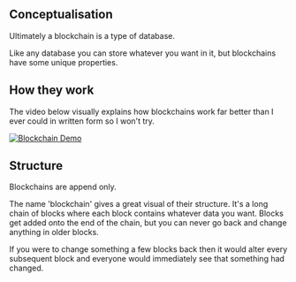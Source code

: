 ## Conceptualisation
Ultimately a blockchain is a type of database.

Like any database you can store whatever you want in it, but blockchains have some unique properties.

## How they work
The video below visually explains how blockchains work far better than I ever could in written form so I won't try.

[![Blockchain Demo](http://img.youtube.com/vi/_160oMzblY8/0.jpg)](https://youtu.be/_160oMzblY8)

## Structure
Blockchains are append only.

The name 'blockchain' gives a great visual of their structure. It's a long chain of blocks where each block contains whatever data you want. Blocks get added onto the end of the chain, but you can never go back and change anything in older blocks.

If you were to change something a few blocks back then it would alter every subsequent block and everyone would immediately see that something had changed.
